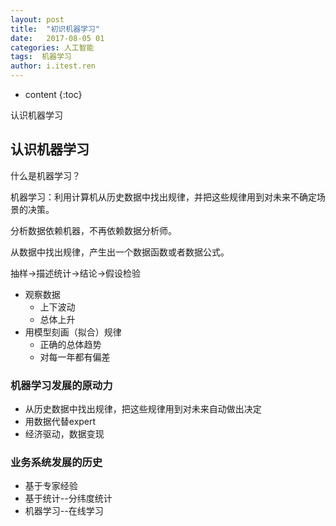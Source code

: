```yaml
---
layout: post
title:  "初识机器学习"
date:   2017-08-05 01
categories: 人工智能
tags:  机器学习
author: i.itest.ren
---
```


* content
{:toc}

认识机器学习








## 认识机器学习 ##

什么是机器学习？

机器学习：利用计算机从历史数据中找出规律，并把这些规律用到对未来不确定场景的决策。


分析数据依赖机器，不再依赖数据分析师。

从数据中找出规律，产生出一个数据函数或者数据公式。



抽样->描述统计->结论->假设检验

- 观察数据
	- 上下波动
	- 总体上升
- 用模型刻画（拟合）规律
	- 正确的总体趋势
	- 对每一年都有偏差

### 机器学习发展的原动力 ###

- 从历史数据中找出规律，把这些规律用到对未来自动做出决定
- 用数据代替expert
- 经济驱动，数据变现

### 业务系统发展的历史 ###

- 基于专家经验
- 基于统计--分纬度统计
- 机器学习--在线学习


